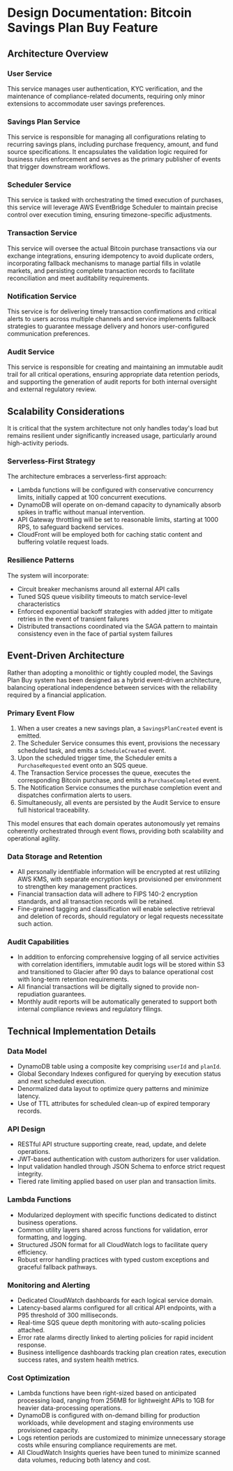 # Design Documentation: Bitcoin Savings Plan Buy Feature

## Architecture Overview

### User Service  
This service manages user authentication, KYC verification, and the maintenance of compliance-related documents, requiring only minor extensions to accommodate user savings preferences.

### Savings Plan Service  
This service is responsible for managing all configurations relating to recurring savings plans, including purchase frequency, amount, and fund source specifications. It encapsulates the validation logic required for business rules enforcement and serves as the primary publisher of events that trigger downstream workflows. 

### Scheduler Service  
This service is tasked with orchestrating the timed execution of purchases, this service will leverage AWS EventBridge Scheduler to maintain precise control over execution timing, ensuring timezone-specific adjustments.

### Transaction Service  
This service will oversee the actual Bitcoin purchase transactions via our exchange integrations, ensuring idempotency to avoid duplicate orders, incorporating fallback mechanisms to manage partial fills in volatile markets, and persisting complete transaction records to facilitate reconciliation and meet auditability requirements.

### Notification Service  
This service is for delivering timely transaction confirmations and critical alerts to users across multiple channels and service implements fallback strategies to guarantee message delivery and honors user-configured communication preferences.

### Audit Service  
This service is responsible for creating and maintaining an immutable audit trail for all critical operations, ensuring appropriate data retention periods, and supporting the generation of audit reports for both internal oversight and external regulatory review.

## Scalability Considerations

It is critical that the system architecture not only handles today's load but remains resilient under significantly increased usage, particularly around high-activity periods.

### Serverless-First Strategy  
The architecture embraces a serverless-first approach:

- Lambda functions will be configured with conservative concurrency limits, initially capped at 100 concurrent executions.
- DynamoDB will operate on on-demand capacity to dynamically absorb spikes in traffic without manual intervention.
- API Gateway throttling will be set to reasonable limits, starting at 1000 RPS, to safeguard backend services.
- CloudFront will be employed both for caching static content and buffering volatile request loads.

### Resilience Patterns  
The system will incorporate:

- Circuit breaker mechanisms around all external API calls
- Tuned SQS queue visibility timeouts to match service-level characteristics
- Enforced exponential backoff strategies with added jitter to mitigate retries in the event of transient failures
- Distributed transactions coordinated via the SAGA pattern to maintain consistency even in the face of partial system failures

## Event-Driven Architecture

Rather than adopting a monolithic or tightly coupled model, the Savings Plan Buy system has been designed as a hybrid event-driven architecture, balancing operational independence between services with the reliability required by a financial application.

### Primary Event Flow  
1. When a user creates a new savings plan, a `SavingsPlanCreated` event is emitted.  
2. The Scheduler Service consumes this event, provisions the necessary scheduled task, and emits a `ScheduleCreated` event.  
3. Upon the scheduled trigger time, the Scheduler emits a `PurchaseRequested` event onto an SQS queue.  
4. The Transaction Service processes the queue, executes the corresponding Bitcoin purchase, and emits a `PurchaseCompleted` event.  
5. The Notification Service consumes the purchase completion event and dispatches confirmation alerts to users.  
6. Simultaneously, all events are persisted by the Audit Service to ensure full historical traceability.

This model ensures that each domain operates autonomously yet remains coherently orchestrated through event flows, providing both scalability and operational agility.

### Data Storage and Retention  
- All personally identifiable information will be encrypted at rest utilizing AWS KMS, with separate encryption keys provisioned per environment to strengthen key management practices.
- Financial transaction data will adhere to FIPS 140-2 encryption standards, and all transaction records will be retained.
- Fine-grained tagging and classification will enable selective retrieval and deletion of records, should regulatory or legal requests necessitate such action.

### Audit Capabilities  
- In addition to enforcing comprehensive logging of all service activities with correlation identifiers, immutable audit logs will be stored within S3 and transitioned to Glacier after 90 days to balance operational cost with long-term retention requirements.
- All financial transactions will be digitally signed to provide non-repudiation guarantees.
- Monthly audit reports will be automatically generated to support both internal compliance reviews and regulatory filings.

## Technical Implementation Details

### Data Model  
- DynamoDB table using a composite key comprising `userId` and `planId`.  
- Global Secondary Indexes configured for querying by execution status and next scheduled execution.  
- Denormalized data layout to optimize query patterns and minimize latency.  
- Use of TTL attributes for scheduled clean-up of expired temporary records.

### API Design  
- RESTful API structure supporting create, read, update, and delete operations.  
- JWT-based authentication with custom authorizers for user validation.  
- Input validation handled through JSON Schema to enforce strict request integrity.  
- Tiered rate limiting applied based on user plan and transaction limits.

### Lambda Functions  
- Modularized deployment with specific functions dedicated to distinct business operations.  
- Common utility layers shared across functions for validation, error formatting, and logging.  
- Structured JSON format for all CloudWatch logs to facilitate query efficiency.  
- Robust error handling practices with typed custom exceptions and graceful fallback pathways.

### Monitoring and Alerting
- Dedicated CloudWatch dashboards for each logical service domain.  
- Latency-based alarms configured for all critical API endpoints, with a P95 threshold of 300 milliseconds.  
- Real-time SQS queue depth monitoring with auto-scaling policies attached.  
- Error rate alarms directly linked to alerting policies for rapid incident response.  
- Business intelligence dashboards tracking plan creation rates, execution success rates, and system health metrics.

### Cost Optimization
- Lambda functions have been right-sized based on anticipated processing load, ranging from 256MB for lightweight APIs to 1GB for heavier data-processing operations.  
- DynamoDB is configured with on-demand billing for production workloads, while development and staging environments use provisioned capacity.  
- Logs retention periods are customized to minimize unnecessary storage costs while ensuring compliance requirements are met.  
- All CloudWatch Insights queries have been tuned to minimize scanned data volumes, reducing both latency and cost.
